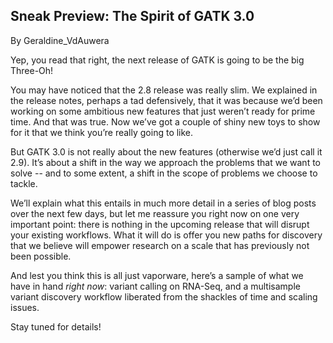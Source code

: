 ## Sneak Preview: The Spirit of GATK 3.0

By Geraldine_VdAuwera

<p>Yep, you read that right, the next release of GATK is going to be the big Three-Oh!</p>

<p>You may have noticed that the 2.8 release was really slim. We explained in the release notes, perhaps a tad defensively, that it was because we’d been working on some ambitious new features that just weren’t ready for prime time. And that was true. Now we’ve got a couple of shiny new toys to show for it that we think you’re really going to like.</p>

<p>But GATK 3.0 is not really about the new features (otherwise we’d just call it 2.9). It’s about a shift in the way we approach the problems that we want to solve -- and to some extent, a shift in the scope of problems we choose to tackle.</p>

<p>We’ll explain what this entails in much more detail in a series of blog posts over the next few days, but let me reassure you right now on one very important point: there is nothing in the upcoming release that will disrupt your existing workflows. What it will do is offer you new paths for discovery that we believe will empower research on a scale that has previously not been possible.</p>

<p>And lest you think this is all just vaporware, here’s a sample of what we have in hand <em>right now</em>: variant calling on RNA-Seq, and a multisample variant discovery workflow liberated from the shackles of time and scaling issues.</p>

<p>Stay tuned for details!</p>
